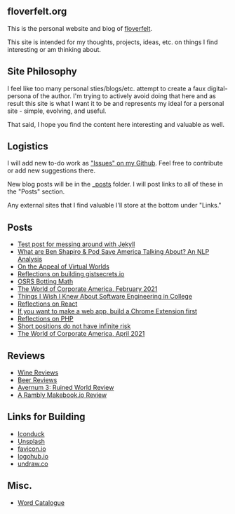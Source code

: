## floverfelt.org

This is the personal website and blog of [floverfelt](https://floverfelt.org).

This site is intended for my thoughts, projects, ideas, etc. on things I find interesting or am thinking about.

## Site Philosophy

I feel like too many personal sties/blogs/etc. attempt to create a faux digital-persona of the author. I'm trying to actively avoid doing that here and as result this site is what I want it to be and represents my ideal for a personal site - simple, evolving, and useful.

That said, I hope you find the content here interesting and valuable as well.

## Logistics

I will add new to-do work as ["Issues" on my Github](https://github.com/floverfelt/floverfelt.github.io/issues). Feel free to contribute or add new suggestions there.

New blog posts will be in the [\_posts](https://github.com/floverfelt/floverfelt.github.io/tree/master/_posts) folder. I will post links to all of these in the "Posts" section.

Any external sites that I find valuable I'll store at the bottom under "Links."

## Posts

* [Test post for messing around with Jekyll](https://floverfelt.org/posts/test-post-please-ignore)
* [What are Ben Shapiro & Pod Save America Talking About? An NLP Analysis](https://floverfelt.org/posts/podcast-nlp-analysis)
* [On the Appeal of Virtual Worlds](https://floverfelt.org/posts/virtual-worlds)
* [Reflections on building gistsecrets.io](https://floverfelt.org/posts/gist-secrets-reflections)
* [OSRS Botting Math](https://floverfelt.org/posts/osrs-botting-math)
* [The World of Corporate America, February 2021](https://floverfelt.org/posts/corporate-america-february2021)
* [Things I Wish I Knew About Software Engineering in College](https://floverfelt.org/posts/things-i-wish-i-knew-about-swe)
* [Reflections on React](https://floverfelt.org/posts/reflections-on-react)
* [If you want to make a web app, build a Chrome Extension first](https://floverfelt.org/posts/writing-a-chrome-extension)
* [Reflections on PHP](https://floverfelt.org/posts/php-reflections)
* [Short positions do not have infinite risk](https://floverfelt.org/posts/short-positions-infinite-risk)
* [The World of Corporate America, April 2021](https://floverfelt.org/posts/corporate-america-april2021)

## Reviews

* [Wine Reviews](https://floverfelt.org/posts/wine-reviews)
* [Beer Reviews](https://floverfelt.org/posts/beer-reviews)
* [Avernum 3: Ruined World Review](https://floverfelt.org/posts/avernum-3-review)
* [A Rambly Makebook.io Review](https://floverfelt.org/posts/makebook-review)

## Links for Building

* [Iconduck](https://iconduck.com/)
* [Unsplash](https://unsplash.com/)
* [favicon.io](https://favicon.io/)
* [logohub.io](https://logohub.io/)
* [undraw.co](https://undraw.co/)

## Misc.

* [Word Catalogue](https://floverfelt.org/posts/words)
